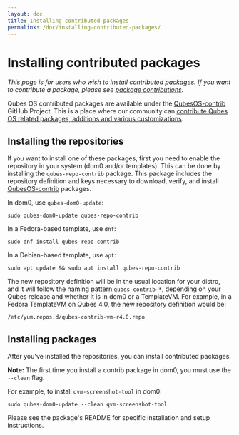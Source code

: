 ```yaml
---
layout: doc
title: Installing contributed packages
permalink: /doc/installing-contributed-packages/
---
```


# Installing contributed packages

_This page is for users who wish to install contributed packages.
If you want to contribute a package, please see [package contributions]._


Qubes OS contributed packages are available under the [QubesOS-contrib] GitHub Project.
This is a place where our community can [contribute Qubes OS related packages, additions and various customizations][package contributions].

## Installing the repositories

If you want to install one of these packages, first you need to enable the repository in your system (dom0 and/or templates). This can be done by installing the `qubes-repo-contrib` package. This package includes the repository definition and keys necessary to download, verify, and install [QubesOS-contrib] packages.

In dom0, use `qubes-dom0-update`:

    sudo qubes-dom0-update qubes-repo-contrib

In a Fedora-based template, use `dnf`:

    sudo dnf install qubes-repo-contrib

In a Debian-based template, use `apt`:

    sudo apt update && sudo apt install qubes-repo-contrib

The new repository definition will be in the usual location for your distro, and it will follow the naming pattern `qubes-contrib-*`, depending on your Qubes release and whether it is in dom0 or a TemplateVM.
For example, in a Fedora TemplateVM on Qubes 4.0, the new repository definition would be:

    /etc/yum.repos.d/qubes-contrib-vm-r4.0.repo

## Installing packages

After you've installed the repositories, you can install contributed packages.

**Note:** The first time you install a contrib package in dom0, you must use the `--clean` flag.

For example, to install `qvm-screenshot-tool` in dom0:

    sudo qubes-dom0-update --clean qvm-screenshot-tool

Please see the package's README for specific installation and setup instructions.

[package contributions]: /doc/package-contributions/
[QubesOS-contrib]: https://github.com/QubesOS-contrib/

